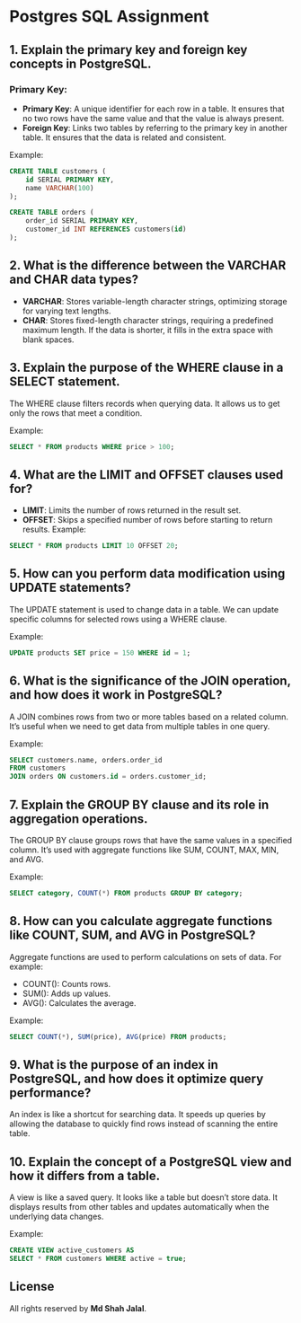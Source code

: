 # Postgres SQL Assignment

## 1. Explain the primary key and foreign key concepts in PostgreSQL.

### Primary Key:

- **Primary Key**: A unique identifier for each row in a table. It ensures that no two rows have the same value and that the value is always present.
- **Foreign Key**: Links two tables by referring to the primary key in another table. It ensures that the data is related and consistent.

Example:

```sql
CREATE TABLE customers (
    id SERIAL PRIMARY KEY,
    name VARCHAR(100)
);

CREATE TABLE orders (
    order_id SERIAL PRIMARY KEY,
    customer_id INT REFERENCES customers(id)
);
```

## 2. What is the difference between the VARCHAR and CHAR data types?

- **VARCHAR**: Stores variable-length character strings, optimizing storage for varying text lengths.
- **CHAR**: Stores fixed-length character strings, requiring a predefined maximum length. If the data is shorter, it fills in the extra space with blank spaces.

## 3. Explain the purpose of the WHERE clause in a SELECT statement.

The WHERE clause filters records when querying data. It allows us to get only the rows that meet a condition.

Example:

```sql
SELECT * FROM products WHERE price > 100;
```

## 4. What are the LIMIT and OFFSET clauses used for?

- **LIMIT**: Limits the number of rows returned in the result set.
- **OFFSET**: Skips a specified number of rows before starting to return results.
  Example:

```sql
SELECT * FROM products LIMIT 10 OFFSET 20;
```

## 5. How can you perform data modification using UPDATE statements?

The UPDATE statement is used to change data in a table. We can update specific columns for selected rows using a WHERE clause.

Example:

```sql
UPDATE products SET price = 150 WHERE id = 1;
```

## 6. What is the significance of the JOIN operation, and how does it work in PostgreSQL?

A JOIN combines rows from two or more tables based on a related column. It’s useful when we need to get data from multiple tables in one query.

Example:

```sql
SELECT customers.name, orders.order_id
FROM customers
JOIN orders ON customers.id = orders.customer_id;
```

## 7. Explain the GROUP BY clause and its role in aggregation operations.

The GROUP BY clause groups rows that have the same values in a specified column. It’s used with aggregate functions like SUM, COUNT, MAX, MIN, and AVG.

Example:

```sql
SELECT category, COUNT(*) FROM products GROUP BY category;
```

## 8. How can you calculate aggregate functions like COUNT, SUM, and AVG in PostgreSQL?

Aggregate functions are used to perform calculations on sets of data. For example:

- COUNT(): Counts rows.
- SUM(): Adds up values.
- AVG(): Calculates the average.

Example:

```sql
SELECT COUNT(*), SUM(price), AVG(price) FROM products;
```

## 9. What is the purpose of an index in PostgreSQL, and how does it optimize query performance?

An index is like a shortcut for searching data. It speeds up queries by allowing the database to quickly find rows instead of scanning the entire table.

## 10. Explain the concept of a PostgreSQL view and how it differs from a table.

A view is like a saved query. It looks like a table but doesn’t store data. It displays results from other tables and updates automatically when the underlying data changes.

Example:

```sql
CREATE VIEW active_customers AS
SELECT * FROM customers WHERE active = true;
```

## License

All rights reserved by **Md Shah Jalal**.

